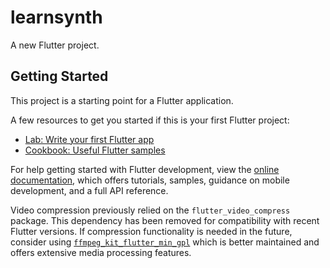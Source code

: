 # learnsynth

A new Flutter project.

## Getting Started

This project is a starting point for a Flutter application.

A few resources to get you started if this is your first Flutter project:

- [Lab: Write your first Flutter app](https://docs.flutter.dev/get-started/codelab)
- [Cookbook: Useful Flutter samples](https://docs.flutter.dev/cookbook)

For help getting started with Flutter development, view the
[online documentation](https://docs.flutter.dev/), which offers tutorials,
samples, guidance on mobile development, and a full API reference.

Video compression previously relied on the `flutter_video_compress` package.
This dependency has been removed for compatibility with recent Flutter
versions. If compression functionality is needed in the future, consider using
[`ffmpeg_kit_flutter_min_gpl`](https://github.com/tanersener/ffmpeg-kit) which is better
maintained and offers extensive media processing features.
